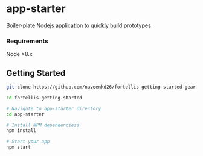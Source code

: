 app-starter
=======================

Boiler-plate Nodejs application to quickly build prototypes

### Requirements
Node >8.x

Getting Started
---------------

```bash
git clone https://github.com/naveenkd26/fortellis-getting-started-gear.git fortellis-getting-started

cd fortellis-getting-started

# Navigate to app-starter directory
cd app-starter

# Install NPM dependenciess
npm install

# Start your app
npm start
```
